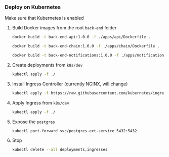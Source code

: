 ### Deploy on Kubernetes

Make sure that Kubernetes is enabled

1. Build Docker images from the root `back-end` folder

   ```bash
   docker build -t back-end-api:1.0.0 -f ./apps/api/Dockerfile .
   ```

   ```bash
   docker build -t back-end-chain:1.0.0 -f ./apps/chain/Dockerfile .
   ```

   ```bash
   docker build -t back-end-notifications:1.0.0 -f ./apps/notifications/Dockerfile .
   ```

2. Create deployments from `k8s/dev`

   ```bash
   kubectl apply -f ./
   ```

3. Install Ingress Controller (currently NGINX, will change)

   ```bash
   kubectl apply -f https://raw.githubusercontent.com/kubernetes/ingress-nginx/controller-v1.12.0-beta.0/deploy/static/provider/cloud/deploy.yaml
   ```

4. Apply Ingress from `k8s/dev`

   ```bash
   kubectl apply -f ./
   ```

5. Expose the `postgres`

   ```bash
   kubectl port-forward svc/postgres-ext-service 5432:5432
   ```

6. Stop

   ```bash
   kubectl delete --all deployments,ingresses
   ```

